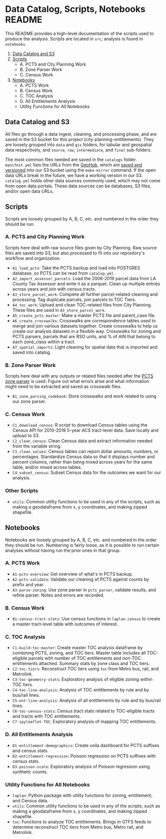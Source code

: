 Data Catalog, Scripts, Notebooks README
==============================

This README provides a high-level documentation of the scripts used to produce the analysis. Scripts are located in `src`; analysis is found in `notebooks`.

1. [Data Catalog and S3](#data-catalog-and-s3)
1. [Scripts](#scripts)
    * A. PCTS and City Planning Work
    * B. Zone Parser Work
    * C. Census Work
1. [Notebooks](#notebooks)
    * A. PCTS Work
    * B. Census Work
    * C. TOC Analysis
    * D. All Entitlements Analysis
    * Utility Functions for All Notebooks


## Data Catalog and S3
All files go through a data ingest, cleaning, and processing phase, and are saved in the S3 bucket for this project (city-planning-entitlements). They are loosely grouped into `data` and `gis` folders, for tabular and geospatial data respectively, and `source`, `raw`, `intermediate`, and `final` sub-folders. 

The most common files needed are saved in the `catalogs` folder. 
`manifest.yml` lists the URLs from the [GeoHub](http://geohub.lacity.org/), which are [saved and versioned](https://github.com/CityOfLosAngeles/planning-entitlements/blob/master/Makefile) into our S3 bucket using the `make-mirror` command. If the open data URLs break in the future, we have a working version in our S3. 
`catalog.yml` holds other data sources commonly used, which may not come from open data portals. These data sources can be databases, S3 files, and/or open data URLs.

## Scripts
Scripts are loosely grouped by A, B, C, etc. and numbered in the order they should be run.

### A. PCTS and City Planning Work
Scripts here deal with raw source files given by City Planning. Raw source files are saved into S3, but also processed to fit into our repository's workflow and organization.

* `A1_load_pcts`: Take the PCTS backup and load into POSTGRES database, so PCTS can be read from `catalog.yml`.
* `A2_import_assessor_parcels`: Load the 2006-2019 parcel data from LA County Tax Assessor and write it as a parquet. Clean up multiple entries across years and join with census tracts.
* `A3_store_parcel_work`: Complete all further parcel-related cleaning and processing. Tag duplicate parcels, join parcels to TOC Tiers.
* `A4_toc_work`: Upload and clean TOC-related files from City Planning. These files are used in `A3_store_parcel_work`. 
* `A5_create_pcts_master`: Make a master PCTS file and parent_case file.
* `A6_create_crosswalks`: Crosswalks are correspondence tables used to merge and join various datasets together. Create crosswalks to help us create our analysis datasets in a flexible way. Crosswalks for zoning and PCTS parsers, parcels that are RSO units, and % of AIN that belong to each zone_class within a tract.
* `A7_spatial_imports`: Light cleaning for spatial data that is imported and saved into catalog.

### B. Zone Parser Work
Scripts here deal with any outputs or related files needed after the [PCTS zone parser](./src/pcts_parser.py) is used. Figure out what errors arise and what information might need to be extracted and saved as crosswalk files.

* `B1_zone_parsing_codebook`: Store crosswalks and work related to using our zone parser.

### C. Census Work
* `C1_download_census`: R script to download Census tables using the Census API for 2010-2018 5-year ACS tract-level data. Save locally and upload to S3.
* `C2_clean_census`: Clean Census data and extract information needed from the variable string.
* `C3_clean_values`: Census tables can report dollar amounts, numbers, or percentages. Standardize Census data so that it displays number and percent columns, rather than being mixed across years for the same table, and/or mixed across tables.
* `C4_subset_census`: Subset Census data for the outcomes we want for our analysis.

### Other Scripts
* `utils`: Common utility functions to be used in any of the scripts, such as making a geodataframe from x, y coordinates, and making zipped shapefile.


## Notebooks
Notebooks are loosely grouped by A, B, C, etc. and numbered in the order they should be run. Numbering is fairly loose, as it is possible to run certain analyses without having run the prior ones in that group. 

### A. PCTS Work
* `A1-pcts-overview`: Get overview of what's in PCTS backup.
* `A2-pcts-validate`: Validate our cleaning of PCTS against counts by prefix and year.
* `A3-parse-zoning`: Use zone parser in `pcts_parser`, validate results, and refine parser. Notes and errors are recorded.  

### B. Census Work
* `B1-census-tract-stats`: Use census functions in `laplan.census` to create a master tract-level table with outcomes of interest.

### C. TOC Analysis
* `C1-build-toc-master`: Create master TOC analysis dataframe by combining PCTS, zoning, and TOC tiers. Master table includes all TOC-eligible parcels with number of TOC entitlements and non-TOC entitlements attached. Summary stats by zone class and TOC tiers.
* `C2-toc-tiers`: Reconstruct TOC tiers using `toc` from Metro bus, rail, and Metrolink. 
* `C3-toc-geometry-stats`: Exploratory analysis of eligible zoning within TOC tiers.
* `C4-toc-line-analysis`: Analysis of TOC entitlements by rule and by bus/rail lines.
* `C5-ent-line-analysis`: Analysis of all entitlements by rule and by bus/rail lines.
* `C6-toc-census-stats`: Census tract stats related to TOC-eligible tracts and tracts with TOC entitlements.
* `C7-ipyleaflet-TOC`: Exploratory analysis of mapping TOC entitlements.


### D. All Entitlements Analysis
* `D1-entitlement-demographics`: Create voila dashboard for PCTS suffixes and census stats.
* `D2-entitlement-regression`: Poisson regression on PCTS suffixes with census stats. 
* `D3-poisson-scale`: Exploratory analysis of Poisson regression using synthetic counts.

### Utility Functions for All Notebooks
* `laplan`: Python package with utility functions for zoning, entitlement, and Census data.
* `utils`: Common utility functions to be used in any of the scripts, such as making a geodataframe from x, y coordinates, and making zipped shapefile.
* `toc`: Functions to analyze TOC entitlements. Brings in GTFS feeds to determine reconstruct TOC tiers from Metro bus, Metro rail, and Metrolink. 
